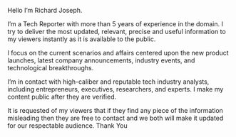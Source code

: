 Hello I’m Richard Joseph.

I’m a Tech Reporter with more than 5 years of experience in the domain. I try to deliver the most updated, relevant, precise and useful information to my viewers instantly as it is available to the public.

I focus on the current scenarios and affairs centered upon the new product launches, latest company announcements, industry events, and technological breakthroughs.

I’m in contact with high-caliber and reputable tech industry analysts, including entrepreneurs, executives, researchers, and experts. I make my content public after they are verified.

It is requested of my viewers that if they find any piece of the information misleading then they are free to contact and we both will make it updated for our respectable audience. Thank You
